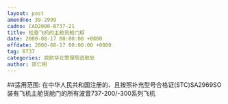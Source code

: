 ```yaml
---
layout: post
amendno: 39-2999
cadno: CAD2000-B737-21
title: 检查飞机的主舱货舱门框
date: 2000-08-17 00:00:00 +0800
effdate: 2000-08-17 00:00:00 +0800
tag: B737
categories: 民航华北管理局适航处
author: 邵仁明
---
```


##适用范围:
在中华人民共和国注册的、且按照补充型号合格证(STC)SA2969SO装有飞机主舱货舱门的所有波音737-200/-300系列飞机

